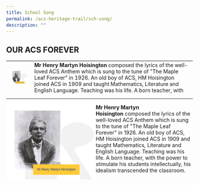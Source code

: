 ```yaml
---
title: School Song
permalink: /acs-heritage-trail/sch-song/
description: ""
---
```

## OUR ACS FOREVER

|   |   |
|:-:|---|
| <img style="width:85%" src="/images/schsong.jpg">  | **Mr Henry Martyn Hoisington**&nbsp;composed the lyrics of the well-loved ACS Anthem which is sung to the tune of "The Maple Leaf Forever" in 1926. An old boy of ACS, HM Hoisington joined ACS in 1909 and taught Mathematics, Literature and English Language. Teaching was his life. A born teacher, with  |
|   |   |
|   |   |

<img align="left" style="width:48%" src="/images/schsong.jpg">

**Mr Henry Martyn Hoisington**&nbsp;composed the lyrics of the well-loved ACS Anthem which is sung to the tune of "The Maple Leaf Forever" in 1926. An old boy of ACS, HM Hoisington joined ACS in 1909 and taught Mathematics, Literature and English Language. Teaching was his life. A born teacher, with the power to stimulate his students intellectually, his idealism transcended the classroom.